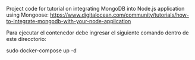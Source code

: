 Project code for tutorial on integrating MongoDB into Node.js application using Mongoose: https://www.digitalocean.com/community/tutorials/how-to-integrate-mongodb-with-your-node-application

Para ejecutar el contenedor debe ingresar el siguiente comando dentro de este direcctorio:

sudo docker-compose up -d
